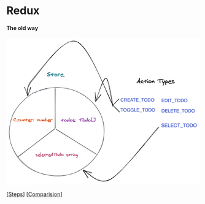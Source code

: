 # Redux
#### The old way
![store](assets/img/store.png)

[[Steps]]
[[Comparision]]

[//begin]: # "Autogenerated link references for markdown compatibility"
[Steps]: steps "Steps"
[Comparision]: comparision "Comparision"
[//end]: # "Autogenerated link references"